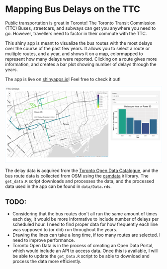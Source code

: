 # Mapping Bus Delays on the TTC

Public transportation is great in Toronto! The Toronto Transit Commission (TTC) Buses, streetcars, and subways can get you anywhere you need to go. However, travellers need to factor in their commute with the TTC.

This shiny app is meant to visualize the bus routes with the most delays over the course of the past few years. It allows you to select a route or multiple routes, and a year, and shows it on a map, colormapped to represent how many delays were reported. Clicking on a route gives more information, and creates a bar plot showing number of delays through the years.

The app is live on [shinyapps.io](https://sacul.shinyapps.io/ttc_delays/)! Feel free to check it out!

![](screenshot.png)

The delay data is acquired from the [Toronto Open Data Catalogue](https://www.toronto.ca/city-government/data-research-maps/open-data/open-data-catalogue/), and the bus route data is collected from OSM using the [osmdata](https://github.com/ropensci/osmdata) `R` library. The `get_data.R` script downloads and processes the data, and the processed data used in the app can be found in `data/Data.rds`.


## TODO:

* Considering that the bus routes don't all run the same amount of times each day, it would be more informative to include number of delays per scheduled hour. I need to find proper data for how frequently each line was supposed to (or did) run throughout the years.
* Drawing the lines can take a long time, if too many routes are selected. I need to improve performance.
* Toronto Open Data is in the process of creating an Open Data Portal, which would include an API to access data. Once this is available, I will be able to update the `get_Data.R` script to be able to download and process the data more efficiently.
